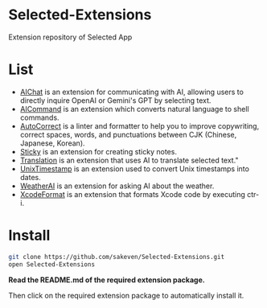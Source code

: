 # Selected-Extensions

Extension repository of Selected App

# List

* [AIChat](AIChat.selectedext) is an extension for communicating with AI, allowing users to directly inquire OpenAI or Gemini's GPT by selecting text.
* [AICommand](AICommand.selectedext) is an extension which converts natural language to shell commands.
* [AutoCorrect](AutoCorrect.selectedext) is a linter and formatter to help you to improve copywriting, correct spaces, words, and punctuations between CJK (Chinese, Japanese, Korean).
* [Sticky](Sticky.selectedext) is an extension for creating sticky notes.
* [Translation](Translation.selectedext) is an extension that uses AI to translate selected text."
* [UnixTimestamp](UnixTimestamp.selectedext) is an extension used to convert Unix timestamps into dates.
* [WeatherAI](WeatherAI.selectedext) is an extension for asking AI about the weather.
* [XcodeFormat](XcodeFormat.selectedext) is an extension that formats Xcode code by executing ctr-i.

# Install

```zsh
git clone https://github.com/sakeven/Selected-Extensions.git
open Selected-Extensions
```

**Read the README.md of the required extension package.**

Then click on the required extension package to automatically install it.
